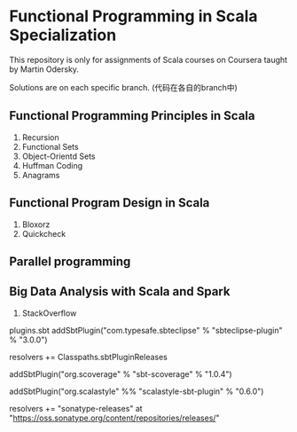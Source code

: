# Functional Programming in Scala Specialization
This repository is only for assignments of Scala courses on Coursera taught by Martin Odersky.

Solutions are on each specific branch. (代码在各自的branch中)

## Functional Programming Principles in Scala
1. Recursion
2. Functional Sets
3. Object-Orientd Sets
4. Huffman Coding
5. Anagrams

## Functional Program Design in Scala
1. Bloxorz
2. Quickcheck

## Parallel programming

## Big Data Analysis with Scala and Spark
1. StackOverflow



plugins.sbt
addSbtPlugin("com.typesafe.sbteclipse" % "sbteclipse-plugin" % "3.0.0")

resolvers += Classpaths.sbtPluginReleases

addSbtPlugin("org.scoverage" % "sbt-scoverage" % "1.0.4")

addSbtPlugin("org.scalastyle" %% "scalastyle-sbt-plugin" % "0.6.0")

resolvers += "sonatype-releases" at "https://oss.sonatype.org/content/repositories/releases/"


